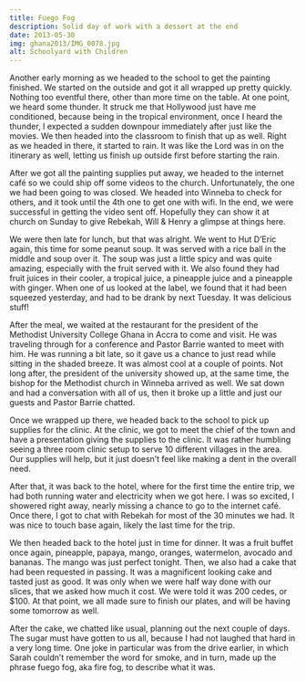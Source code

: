 ```yaml
---
title: Fuego Fog
description: Solid day of work with a dessert at the end
date: 2013-05-30
img: ghana2013/IMG_0078.jpg
alt: Schoolyard with Children
---
```


Another early morning as we headed to the school to get the painting finished. We started on the outside and got it all wrapped up pretty quickly. Nothing too eventful there, other than more time on the table. At one point, we heard some thunder. It struck me that Hollywood just have me conditioned, because being in the tropical environment, once I heard the thunder, I expected a sudden downpour immediately after just like the movies. We then headed into the classroom to finish that up as well. Right as we headed in there, it started to rain. It was like the Lord was in on the itinerary as well, letting us finish up outside first before starting the rain.

After we got all the painting supplies put away, we headed to the internet café so we could ship off some videos to the church. Unfortunately, the one we had been going to was closed. We headed into Winneba to check for others, and it took until the 4th one to get one with wifi. In the end, we were successful in getting the video sent off. Hopefully they can show it at church on Sunday to give Rebekah, Will & Henry a glimpse at things here.

We were then late for lunch, but that was alright. We went to Hut D’Eric again, this time for some peanut soup. It was served with a rice ball in the middle and soup over it. The soup was just a little spicy and was quite amazing, especially with the fruit served with it. We also found they had fruit juices in their cooler, a tropical juice, a pineapple juice and a pineapple with ginger. When one of us looked at the label, we found that it had been squeezed yesterday, and had to be drank by next Tuesday. It was delicious stuff!

After the meal, we waited at the restaurant for the president of the Methodist University College Ghana in Accra to come and visit. He was traveling through for a conference and Pastor Barrie wanted to meet with him. He was running a bit late, so it gave us a chance to just read while sitting in the shaded breeze. It was almost cool at a couple of points. Not long after, the president of the university showed up, at the same time, the bishop for the Methodist church in Winneba arrived as well. We sat down and had a conversation with all of us, then it broke up a little and just our guests and Pastor Barrie chatted.

Once we wrapped up there, we headed back to the school to pick up supplies for the clinic. At the clinic, we got to meet the chief of the town and have a presentation giving the supplies to the clinic. It was rather humbling seeing a three room clinic setup to serve 10 different villages in the area. Our supplies will help, but it just doesn’t feel like making a dent in the overall need.

After that, it was back to the hotel, where for the first time the entire trip, we had both running water and electricity when we got here. I was so excited, I showered right away, nearly missing a chance to go to the internet café. Once there, I got to chat with Rebekah for most of the 30 minutes we had. It was nice to touch base again, likely the last time for the trip.

We then headed back to the hotel just in time for dinner. It was a fruit buffet once again, pineapple, papaya, mango, oranges, watermelon, avocado and bananas. The mango was just perfect tonight. Then, we also had a cake that had been requested in passing. It was a magnificent looking cake and tasted just as good. It was only when we were half way done with our slices, that we asked how much it cost. We were told it was 200 cedes, or $100. At that point, we all made sure to finish our plates, and will be having some tomorrow as well.

After the cake, we chatted like usual, planning out the next couple of days. The sugar must have gotten to us all, because I had not laughed that hard in a very long time. One joke in particular was from the drive earlier, in which Sarah couldn’t remember the word for smoke, and in turn, made up the phrase fuego fog, aka fire fog, to describe what it was.